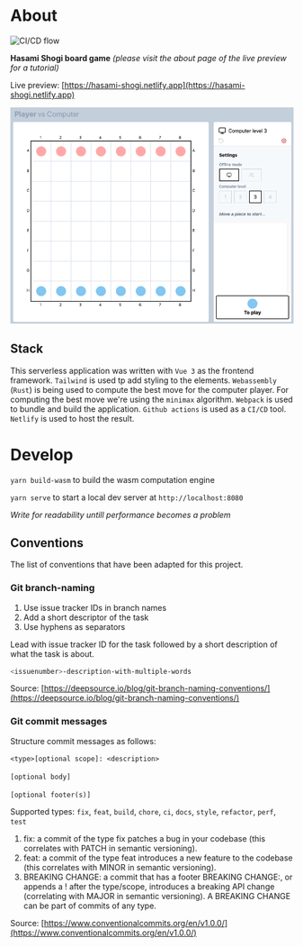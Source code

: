 # About
![CI/CD flow](https://github.com/kishanjay/hasami-shogi/workflows/CI/CD%20flow/badge.svg)

**Hasami Shogi board game**
*(please visit the about page of the live preview for a tutorial)*

Live preview: [https://hasami-shogi.netlify.app](https://hasami-shogi.netlify.app)
 
![Screenshot of the application](https://raw.githubusercontent.com/kishanjay/hasami-shogi/master/demo.png "Screenshot of the application")

## Stack
This serverless application was written with `Vue 3` as the frontend framework.
`Tailwind` is used tp add styling to the elements. `Webassembly` (`Rust`) is 
being used to compute the best move for the computer player. For computing the 
best move we're using the `minimax` algorithm. `Webpack` is used to bundle and 
build the application. `Github actions` is used as a `CI/CD` tool. `Netlify` is
used to host the result.


# Develop

`yarn build-wasm` to build the wasm computation engine 

`yarn serve` to start a local dev server at `http://localhost:8080`


*Write for readability untill performance becomes a problem*

## Conventions
The list of conventions that have been adapted for this project. 

### Git branch-naming

1. Use issue tracker IDs in branch names
1. Add a short descriptor of the task
1. Use hyphens as separators

Lead with issue tracker ID for the task followed by a short description of what
the task is about.

```sh
<issuenumber>-description-with-multiple-words
```

Source: [https://deepsource.io/blog/git-branch-naming-conventions/](https://deepsource.io/blog/git-branch-naming-conventions/)

### Git commit messages

Structure commit messages as follows: 

```
<type>[optional scope]: <description>

[optional body]

[optional footer(s)]
```

Supported types: `fix`, `feat`, `build`, `chore`, `ci`, `docs`, `style`, 
`refactor`, `perf`, `test`

1. fix: a commit of the type fix patches a bug in your codebase (this correlates
 with PATCH in semantic versioning).
1. feat: a commit of the type feat introduces a new feature to the codebase 
(this correlates with MINOR in semantic versioning).
1. BREAKING CHANGE: a commit that has a footer BREAKING CHANGE:, or appends a ! 
after the type/scope, introduces a breaking API change (correlating with MAJOR 
in semantic versioning). A BREAKING CHANGE can be part of commits of any type.

Source: [https://www.conventionalcommits.org/en/v1.0.0/](https://www.conventionalcommits.org/en/v1.0.0/)
